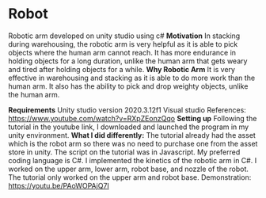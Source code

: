 # Robot
Robotic arm developed on unity studio using c#
**Motivation**
In stacking during warehousing, the robotic arm is very helpful as it is able to pick
objects where the human arm cannot reach. It has more endurance in holding
objects for a long duration, unlike the human arm that gets weary and tired after
holding objects for a while.
**Why Robotic Arm**
It is very effective in warehousing and stacking as it is able to do more work than the
human arm. It also has the ability to pick and drop weighty objects, unlike the human
arm.

**Requirements**
Unity studio version 2020.3.12f1
Visual studio
References: https://www.youtube.com/watch?v=RXpZEonzQqo
**Setting up**
Following the tutorial in the youtube link, I downloaded and launched the program in
my unity environment.
**What I did differently:**
The tutorial already had the asset which is the robot arm so there was no need to
purchase one from the asset store in unity.
The script on the tutorial was in Javascript. My preferred coding language is C#.
I implemented the kinetics of the robotic arm in C#.
I worked on the upper arm, lower arm, robot base, and nozzle of the robot. The
tutorial only worked on the upper arm and robot base.
Demonstration: https://youtu.be/PAoWOPAjQ7I
